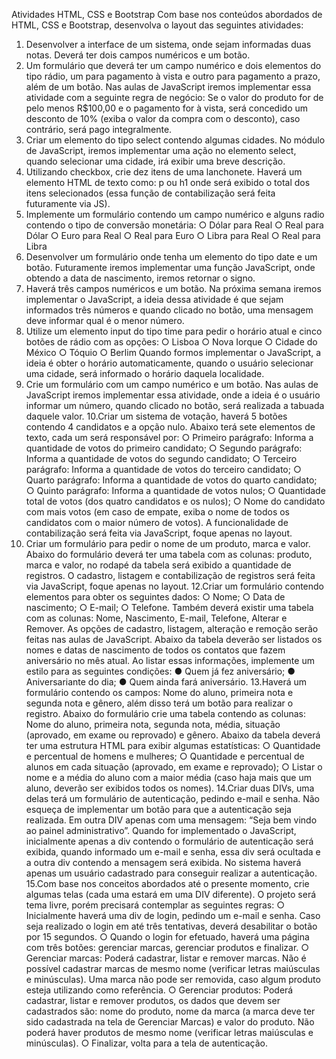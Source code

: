Atividades HTML, CSS e Bootstrap
Com base nos conteúdos abordados de HTML, CSS e Bootstrap, desenvolva o
layout das seguintes atividades:
1. Desenvolver a interface de um sistema, onde sejam informadas duas notas.
Deverá ter dois campos numéricos e um botão.
2. Um formulário que deverá ter um campo numérico e dois elementos do tipo rádio,
um para pagamento à vista e outro para pagamento a prazo, além de um botão.
Nas aulas de JavaScript iremos implementar essa atividade com a seguinte regra
de negócio: Se o valor do produto for de pelo menos R$100,00 e o pagamento for à
vista, será concedido um desconto de 10% (exiba o valor da compra com o
desconto), caso contrário, será pago integralmente.
3. Criar um elemento do tipo select contendo algumas cidades. No módulo de
JavaScript, iremos implementar uma ação no elemento select, quando selecionar
uma cidade, irá exibir uma breve descrição.
4. Utilizando checkbox, crie dez itens de uma lanchonete. Haverá um elemento HTML
de texto como: p ou h1 onde será exibido o total dos itens selecionados (essa
função de contabilização será feita futuramente via JS).
5. Implemente um formulário contendo um campo numérico e alguns radio contendo o
tipo de conversão monetária:
○ Dólar para Real
○ Real para Dólar
○ Euro para Real
○ Real para Euro
○ Libra para Real
○ Real para Libra
6. Desenvolver um formulário onde tenha um elemento do tipo date e um botão.
Futuramente iremos implementar uma função JavaScript, onde obtendo a data de
nascimento, iremos retornar o signo.
7. Haverá três campos numéricos e um botão. Na próxima semana iremos
implementar o JavaScript, a ideia dessa atividade é que sejam informados três
números e quando clicado no botão, uma mensagem deve informar qual é o menor
número.
8. Utilize um elemento input do tipo time para pedir o horário atual e cinco botões de
rádio com as opções:
○ Lisboa
○ Nova Iorque
○ Cidade do México
○ Tóquio
○ Berlim
Quando formos implementar o JavaScript, a ideia é obter o horário
automaticamente, quando o usuário selecionar uma cidade, será informado o horário
daquela localidade.
9. Crie um formulário com um campo numérico e um botão. Nas aulas de JavaScript
iremos implementar essa atividade, onde a ideia é o usuário informar um número,
quando clicado no botão, será realizada a tabuada daquele valor.
10.Criar um sistema de votação, haverá 5 botões contendo 4 candidatos e a opção
nulo. Abaixo terá sete elementos de texto, cada um será responsável por:
○ Primeiro parágrafo: Informa a quantidade de votos do primeiro candidato;
○ Segundo parágrafo: Informa a quantidade de votos do segundo candidato;
○ Terceiro parágrafo: Informa a quantidade de votos do terceiro candidato;
○ Quarto parágrafo: Informa a quantidade de votos do quarto candidato;
○ Quinto parágrafo: Informa a quantidade de votos nulos;
○ Quantidade total de votos (dos quatro candidatos e os nulos);
○ Nome do candidato com mais votos (em caso de empate, exiba o nome de
todos os candidatos com o maior número de votos).
A funcionalidade de contabilização será feita via JavaScript, foque apenas no
layout.
11. Criar um formulário para pedir o nome de um produto, marca e valor. Abaixo do
formulário deverá ter uma tabela com as colunas: produto, marca e valor, no
rodapé da tabela será exibido a quantidade de registros.
O cadastro, listagem e contabilização de registros será feita via JavaScript, foque
apenas no layout.
12.Criar um formulário contendo elementos para obter os seguintes dados:
○ Nome;
○ Data de nascimento;
○ E-mail;
○ Telefone.
Também deverá existir uma tabela com as colunas: Nome, Nascimento, E-mail,
Telefone, Alterar e Remover.
As opções de cadastro, listagem, alteração e remoção serão feitas nas aulas de
JavaScript.
Abaixo da tabela deverão ser listados os nomes e datas de nascimento de todos os
contatos que fazem aniversário no mês atual. Ao listar essas informações, implemente um
estilo para as seguintes condições:
● Quem já fez aniversário;
● Aniversariante do dia;
● Quem ainda fará aniversário.
13.Haverá um formulário contendo os campos: Nome do aluno, primeira nota e
segunda nota e gênero, além disso terá um botão para realizar o registro.
Abaixo do formulário crie uma tabela contendo as colunas: Nome do aluno,
primeira nota, segunda nota, média, situação (aprovado, em exame ou reprovado)
e gênero.
Abaixo da tabela deverá ter uma estrutura HTML para exibir algumas estatísticas:
○ Quantidade e percentual de homens e mulheres;
○ Quantidade e percentual de alunos em cada situação (aprovado, em exame
e reprovado);
○ Listar o nome e a média do aluno com a maior média (caso haja mais que
um aluno, deverão ser exibidos todos os nomes).
14.Criar duas DIVs, uma delas terá um formulário de autenticação, pedindo e-mail e
senha. Não esqueça de implementar um botão para que a autenticação seja
realizada.
Em outra DIV apenas com uma mensagem: “Seja bem vindo ao painel
administrativo”.
Quando for implementado o JavaScript, inicialmente apenas a div contendo o
formulário de autenticação será exibida, quando informado um e-mail e senha,
essa div será ocultada e a outra div contendo a mensagem será exibida.
No sistema haverá apenas um usuário cadastrado para conseguir realizar a
autenticação.
15.Com base nos conceitos abordados até o presente momento, crie algumas telas
(cada uma estará em uma DIV diferente). O projeto será tema livre, porém
precisará contemplar as seguintes regras:
○ Inicialmente haverá uma div de login, pedindo um e-mail e senha. Caso seja
realizado o login em até três tentativas, deverá desabilitar o botão por 15
segundos.
○ Quando o login for efetuado, haverá uma página com três botões: gerenciar
marcas, gerenciar produtos e finalizar.
○ Gerenciar marcas: Poderá cadastrar, listar e remover marcas. Não é
possível cadastrar marcas de mesmo nome (verificar letras maiúsculas e
minúsculas). Uma marca não pode ser removida, caso algum produto esteja
utilizando como referência.
○ Gerenciar produtos: Poderá cadastrar, listar e remover produtos, os dados
que devem ser cadastrados são: nome do produto, nome da marca (a marca
deve ter sido cadastrada na tela de Gerenciar Marcas) e valor do produto.
Não poderá haver produtos de mesmo nome (verificar letras maiúsculas e
minúsculas).
○ Finalizar, volta para a tela de autenticação.
